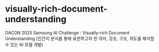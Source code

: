# visually-rich-document-understanding
DACON 2025 Samsung AI Challenge : Visually-rich Document Understanding (인간이 문서를 통해 표현하고자 한 의미, 강조, 구조, 의도를 해석할 수 있는 AI 모델 개발)

